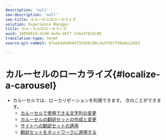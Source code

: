 ```yaml
---
description: 'null'
seo-description: 'null'
seo-title: カルーセルのローカライズ
solution: Experience Manager
title: カルーセルのローカライズ
uuid: 168b061d-dc60-4a4a-b6f7-154a3f81dc00
translation-type: tm+mt
source-git-commit: 67aeb3de964473b326c88c3a3f81ff48a6a12652

---
```



# カルーセルのローカライズ{#localize-a-carousel}

* カルーセルでは、ローカリゼーションを利用できます。 次のことができます。
   * [カルーセルで使用できる文字列の変更](/help/using/c-settings-other/c-translation-sets/c-localize-strings.md#section_l2z_hkn_xz)
   * [カルーセルの翻訳セットの作成と変更](/help/using/c-settings-other/c-translation-sets/t-create-modify-translation-sets.md)
   * [サイトへの翻訳セットの適用](/help/using/c-settings-other/c-translation-sets/t-apply-a-translation-set-to-a-site.md)
   * [翻訳セットをネットワークに適用する](/help/using/c-settings-other/c-translation-sets/t-apply-a-translation-set-to-a-network.md)

